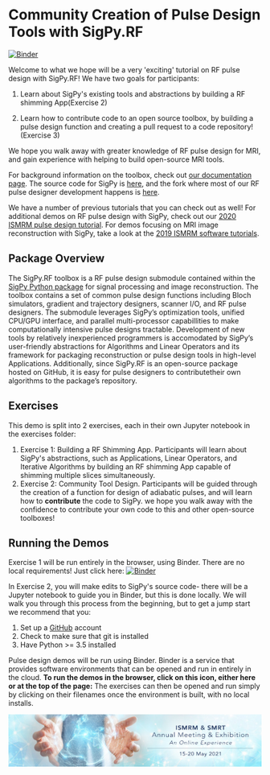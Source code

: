 

# Community Creation of Pulse Design Tools with SigPy.RF

[![Binder](https://mybinder.org/badge_logo.svg)](https://mybinder.org/v2/gh/jonbmartin/sigpyrf-demos-ISMRM-2021/HEAD)


Welcome to what we hope will be a very 'exciting' tutorial on RF pulse design with SigPy.RF! We have two goals for participants:

1. Learn about SigPy's existing tools and abstractions by building a RF shimming App(Exercise 2)

2. Learn how to contribute code to an open source toolbox, by building a pulse design function and creating a pull request to a code repository! (Exercise 3)

We hope you walk away with greater knowledge of RF pulse design for MRI, and gain experience with helping to build open-source MRI tools.

For background information on the toolbox, check out [our documentation page](https://sigpy.readthedocs.io/en/latest/index.html). The source code for SigPy is [here](https://github.com/mikgroup/sigpy), and the fork where most of our RF pulse designer development happens is [here](https://github.com/jonbmartin/sigpy-rf).

We have a number of previous tutorials that you can check out as well! For additional demos on RF pulse design with SigPy, check out our [2020 ISMRM pulse design tutorial](https://github.com/jonbmartin/open-source-pulse-design). For demos focusing on MRI image reconstruction with SigPy, take a look at the [2019 ISMRM software tutorials](https://github.com/mikgroup/sigpy-mri-tutorial).

## Package Overview

 The SigPy.RF toolbox is a RF pulse design submodule contained within the [SigPy Python package](https://sigpy.readthedocs.io/en/latest/index.html) for signal processing and image reconstruction. The toolbox contains a set of common pulse design functions including Bloch simulators, gradient and trajectory designers, scanner I/O, and RF pulse designers.  The submodule leverages SigPy’s optimization tools, unified CPU/GPU interface, and parallel multi-processor capabillities to make computationally intensive pulse designs tractable. Development of new tools by relatively inexperienced programmers is accomodated by SigPy’s user-friendly abstractions for Algorithms and Linear Operators and its framework for packaging reconstruction or pulse design tools in high-level Applications. Additionally, since SigPy.RF is an open-source package hosted on GitHub, it is easy for pulse designers to contributetheir own algorithms to the package’s repository.
  
## Exercises
This demo is split into 2 exercises, each in their own Jupyter notebook in the exercises folder:

1. Exercise 1: Building a RF Shimming App. Participants will learn about SigPy's abstractions, such as Applications, Linear Operators, and Iterative Algorithms by building an RF shimming App capable of shimming multiple slices simultaneously. 
2. Exercise 2: Community Tool Design. Participants will be guided through the creation of a function for design of adiabatic pulses, and will learn how to **contribute** the code to SigPy. we hope you walk away with the confidence to contribute your own code to this and other open-source toolboxes!

## Running the Demos

Exercise 1 will be run entirely in the browser, using Binder. There are no local requirements! Just click here: [![Binder](https://mybinder.org/badge_logo.svg)](https://mybinder.org/v2/gh/jonbmartin/DRAFT-ISMRM21-sigpyrf-tutorial/HEAD)


In Exercise 2, you will make edits to SigPy's source code- there will be a Jupyter notebook to guide you in Binder, but this is done locally. We will walk you through this process from the beginning, but to get a jump start we recommend that you:

1) Set up a [GitHub](https://github.com/) account
2) Check to make sure that git is installed
3) Have Python >= 3.5 installed

Pulse design demos will be run using Binder. Binder is a service that provides software environments that can be opened and run in entirely in the cloud. **To run the demos in the browser, click on this icon, either here or at the top of the page:** The exercises can then be opened and run simply by clicking on their filenames once the environment is built, with no local installs.

![banner](figures/2021-Annual-Meeting-Online-01.jpg)


